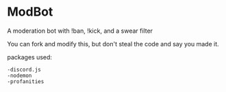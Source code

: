 # ModBot
A moderation bot with !ban, !kick, and a swear filter


You can fork and modify this, but don't steal the code and say you made it.

packages used:

    -discord.js
    -nodemon
    -profanities
